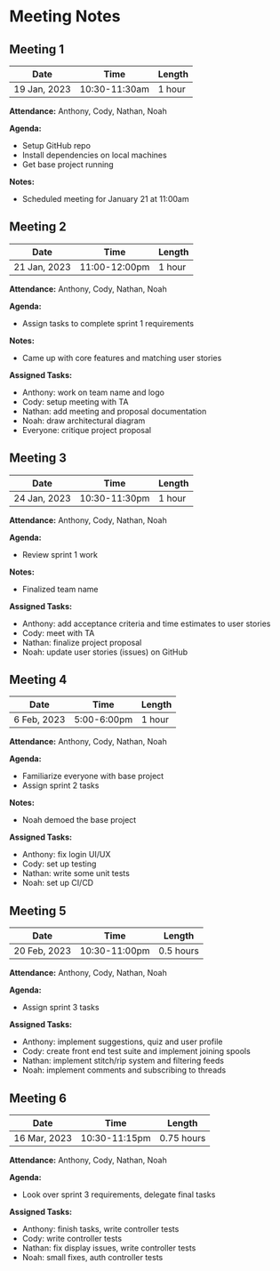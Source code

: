 # Meeting Notes

## Meeting 1

| Date| Time | Length
| --- | --- | --- |
| 19 Jan, 2023 | 10:30-11:30am | 1 hour |

**Attendance:** Anthony, Cody, Nathan, Noah

**Agenda:**
- Setup GitHub repo
- Install dependencies on local machines
- Get base project running

**Notes:**
- Scheduled meeting for January 21 at 11:00am

## Meeting 2

| Date| Time | Length
| --- | --- | --- |
| 21 Jan, 2023 | 11:00-12:00pm | 1 hour |

**Attendance:** Anthony, Cody, Nathan, Noah

**Agenda:**
- Assign tasks to complete sprint 1 requirements

**Notes:**
- Came up with core features and matching user stories

**Assigned Tasks:**
- Anthony: work on team name and logo
- Cody: setup meeting with TA
- Nathan: add meeting and proposal documentation
- Noah: draw architectural diagram
- Everyone: critique project proposal

## Meeting 3

| Date| Time | Length
| --- | --- | --- |
| 24 Jan, 2023 | 10:30-11:30pm | 1 hour |

**Attendance:** Anthony, Cody, Nathan, Noah

**Agenda:**
- Review sprint 1 work

**Notes:**
- Finalized team name

**Assigned Tasks:**
- Anthony: add acceptance criteria and time estimates to user stories
- Cody: meet with TA
- Nathan: finalize project proposal
- Noah: update user stories (issues) on GitHub

## Meeting 4

| Date| Time | Length
| --- | --- | --- |
| 6 Feb, 2023 | 5:00-6:00pm | 1 hour |

**Attendance:** Anthony, Cody, Nathan, Noah

**Agenda:**
- Familiarize everyone with base project 
- Assign sprint 2 tasks

**Notes:**
- Noah demoed the base project

**Assigned Tasks:**
- Anthony: fix login UI/UX
- Cody: set up testing
- Nathan: write some unit tests
- Noah: set up CI/CD

## Meeting 5

| Date| Time | Length
| --- | --- | --- |
| 20 Feb, 2023 | 10:30-11:00pm | 0.5 hours |

**Attendance:** Anthony, Cody, Nathan, Noah

**Agenda:**
- Assign sprint 3 tasks

**Assigned Tasks:**
- Anthony: implement suggestions, quiz and user profile
- Cody: create front end test suite and implement joining spools
- Nathan: implement stitch/rip system and filtering feeds
- Noah: implement comments and subscribing to threads

## Meeting 6

| Date| Time | Length
| --- | --- | --- |
| 16 Mar, 2023 | 10:30-11:15pm | 0.75 hours |

**Attendance:** Anthony, Cody, Nathan, Noah

**Agenda:**
- Look over sprint 3 requirements, delegate final tasks

**Assigned Tasks:**
- Anthony: finish tasks, write controller tests
- Cody: write controller tests
- Nathan: fix display issues, write controller tests
- Noah: small fixes, auth controller tests
